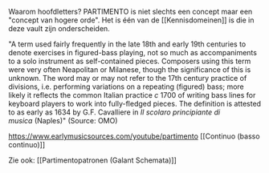 Waarom hoofdletters? PARTIMENTO is niet slechts een concept maar een "concept van hogere orde". Het is één van de [[Kennisdomeinen]] is die in deze vault zijn onderscheiden. 

"A term used fairly frequently in the late 18th and early 19th centuries to denote exercises in figured-bass playing, not so much as accompaniments to a solo instrument as self-contained pieces. Composers using this term were very often Neapolitan or Milanese, though the significance of this is unknown. The word may or may not refer to the 17th century practice of divisions, i.e. performing variations on a repeating (figured) bass; more likely it reflects the common Italian practice _c_ 1700 of writing bass lines for keyboard players to work into fully-fledged pieces. The definition is attested to as early as 1634 by G.F. Cavalliere in _Il scolaro principiante di musica_ (Naples)" 
(Source: OMO)


https://www.earlymusicsources.com/youtube/partimento
[[Continuo (basso continuo)]]

Zie ook: [[Partimentopatronen (Galant Schemata)]]